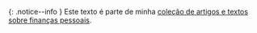 {: .notice--info }
Este texto é parte de minha [coleção de artigos e textos sobre finanças pessoais](/finance-pt).